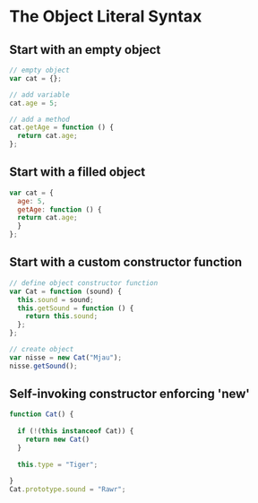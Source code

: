 # The Object Literal Syntax

## Start with an empty object
```javascript
// empty object
var cat = {};

// add variable
cat.age = 5;

// add a method
cat.getAge = function () {
  return cat.age;
};
```
## Start with a filled object
```javascript
var cat = {
  age: 5,
  getAge: function () {
  return cat.age;
  }
};
```
## Start with a custom constructor function
```javascript
// define object constructor function
var Cat = function (sound) {
  this.sound = sound;
  this.getSound = function () {
    return this.sound;
  };
};

// create object
var nisse = new Cat("Mjau");
nisse.getSound();
```

## Self-invoking constructor enforcing 'new'

```javascript
function Cat() {
 
  if (!(this instanceof Cat)) {
    return new Cat()
  }
  
  this.type = "Tiger";
  
}
Cat.prototype.sound = "Rawr";


```
